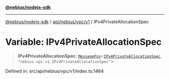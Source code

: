 [**@nebius/nodejs-sdk**](../../../../../README.md)

---

[@nebius/nodejs-sdk](../../../../../README.md) / [api/nebius/vpc/v1](../README.md) / IPv4PrivateAllocationSpec

# Variable: IPv4PrivateAllocationSpec

> **IPv4PrivateAllocationSpec**: [`MessageFns`](../../../../../runtime/protos/core/interfaces/MessageFns.md)\<[`IPv4PrivateAllocationSpec`](../interfaces/IPv4PrivateAllocationSpec.md), `"nebius.vpc.v1.IPv4PrivateAllocationSpec"`\>

Defined in: src/api/nebius/vpc/v1/index.ts:1464
